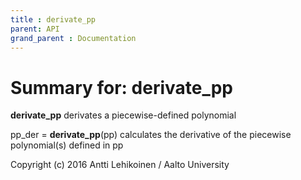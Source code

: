 ```yaml
---
title : derivate_pp
parent: API
grand_parent : Documentation
---
```

# Summary for: **derivate_pp**

**derivate_pp** derivates a piecewise-defined polynomial

pp_der = **derivate_pp**(pp) calculates the derivative of the piecewise polynomial(s) defined in pp

Copyright (c) 2016 Antti Lehikoinen / Aalto University

